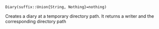 ```
Diary(suffix::Union{String, Nothing}=nothing)
```

Creates a diary at a temporary directory path. It returns a writer and the corresponding directory path
